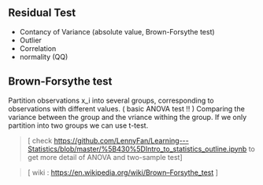 ## Residual Test
- Contancy of Variance (absolute value, Brown-Forsythe test)
- Outlier 
- Correlation 
- normality (QQ)

## Brown-Forsythe test
Partition observations x_i into several groups, corresponding to observations with different values. ( basic ANOVA test !! ) 
Comparing the variance between the group and the vriance withing the group. If we only partition into two groups we can use t-test. 

> [ check https://github.com/LennyFan/Learning---Statistics/blob/master/%5B430%5DIntro_to_statistics_outline.ipynb to get more detail of ANOVA and two-sample test]

> [ wiki : https://en.wikipedia.org/wiki/Brown–Forsythe_test ]

